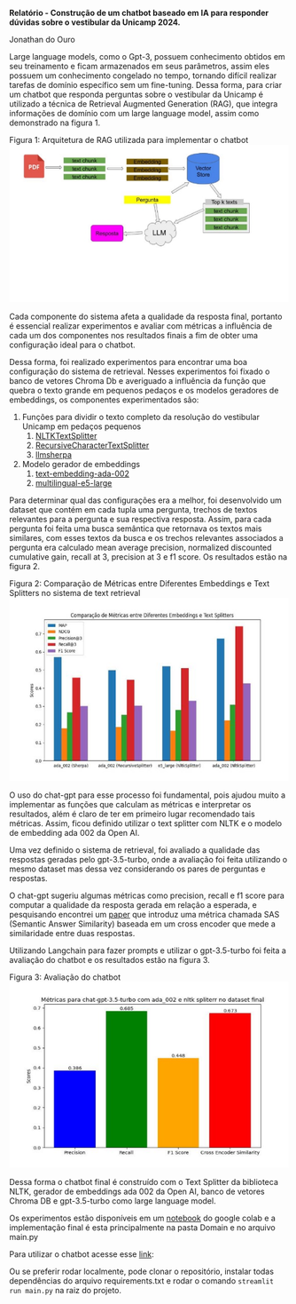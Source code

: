 **Relatório - Construção de um chatbot baseado em IA para responder dúvidas sobre o vestibular da Unicamp 2024.**

Jonathan do Ouro

Large language models, como o Gpt-3, possuem conhecimento obtidos em seu treinamento e ficam armazenados em seus parâmetros, assim eles possuem um conhecimento congelado no tempo, tornando difícil realizar tarefas de domínio específico sem um fine-tuning. Dessa forma, para criar um chatbot que responda perguntas sobre o vestibular da Unicamp é utilizado a técnica de Retrieval Augmented Generation (RAG), que integra informações de domínio com um large language model, assim como demonstrado na figura 1.

Figura 1: Arquitetura de RAG utilizada para implementar o chatbot![](documentacao/Aspose.Words.5d2592f8-437f-4af1-9370-3430695f089f.001.jpeg)

Cada componente do sistema afeta a qualidade da resposta final, portanto é essencial realizar experimentos e avaliar com métricas a influência de cada um dos componentes nos resultados finais a fim de obter uma configuração ideal para o chatbot.

Dessa forma, foi realizado experimentos para encontrar uma boa configuração do sistema de retrieval. Nesses experimentos foi fixado o banco de vetores Chroma Db e averiguado a influência da função que quebra o texto grande em pequenos pedaços e os modelos geradores de embeddings, os componentes experimentados são:

1. Funções para dividir o texto completo da resolução do vestibular Unicamp em pedaços pequenos
   1. [NLTKTextSplitter](https://api.python.langchain.com/en/latest/text_splitter/langchain.text_splitter.NLTKTextSplitter.html)
   1. [RecursiveCharacterTextSplitter](https://python.langchain.com/docs/modules/data_connection/document_transformers/text_splitters/recursive_text_splitter)
   1. [llmsherpa](https://github.com/nlmatics/llmsherpa)
1. Modelo gerador de embeddings
   1. [text-embedding-ada-002](https://platform.openai.com/docs/guides/embeddings/what-are-embeddings)
   1. [multilingual-e5-large](https://huggingface.co/intfloat/multilingual-e5-large)

Para determinar qual das configurações era a melhor, foi desenvolvido um dataset que contém em cada tupla uma pergunta, trechos de textos relevantes para a pergunta e sua respectiva resposta. Assim, para cada pergunta foi feita uma busca semântica que retornava os textos mais similares, com esses textos da busca e os trechos relevantes associados a pergunta era calculado mean average precision, normalized discounted cumulative gain, recall at 3, precision at 3 e f1 score. Os resultados estão na figura 2.

Figura 2: Comparação de Métricas entre Diferentes Embeddings e Text Splitters no sistema de text retrieval![](documentacao/Aspose.Words.5d2592f8-437f-4af1-9370-3430695f089f.002.jpeg)

O uso do chat-gpt para esse processo foi fundamental, pois ajudou muito a implementar as funções que calculam as métricas e interpretar os resultados, além é claro de ter em primeiro lugar recomendado tais métricas. Assim, ficou definido utilizar o text splitter com NLTK e o modelo de embedding ada 002 da Open AI.

Uma vez definido o sistema de retrieval, foi avaliado a qualidade das respostas geradas pelo gpt-3.5-turbo, onde a avaliação foi feita utilizando o mesmo dataset mas dessa vez considerando os pares de perguntas e respostas.

O chat-gpt sugeriu algumas métricas como precision, recall e f1 score para computar a qualidade da resposta gerada em relação a esperada, e pesquisando encontrei um [paper](https://arxiv.org/abs/2108.06130) que introduz uma métrica chamada SAS (Semantic Answer Similarity) baseada em um cross encoder que mede a similaridade entre duas respostas.

Utilizando Langchain para fazer prompts e utilizar o gpt-3.5-turbo foi feita a avaliação do chatbot e os resultados estão na figura 3.

Figura 3: Avaliação do chatbot![](documentacao/Aspose.Words.5d2592f8-437f-4af1-9370-3430695f089f.003.jpeg)

Dessa forma o chatbot final é construído com o Text Splitter da biblioteca NLTK, gerador de embeddings ada 002 da Open AI, banco de vetores Chroma DB e gpt-3.5-turbo como large language model.

Os experimentos estão disponíveis em um [notebook](experimentos) do google colab e a implementação final é esta principalmente na pasta Domain e no arquivo main.py

Para utilizar o chatbot acesse esse [link](https://github.com/JonathanDoOuro/chatbot-neuralmind/tree/documenta%C3%A7%C3%A3o):

Ou se preferir rodar localmente, pode clonar o repositório, instalar todas dependências do arquivo requirements.txt e rodar o comando `streamlit run main.py` na raiz do projeto.
